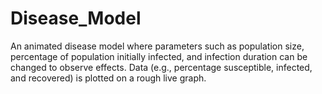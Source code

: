 # Disease_Model
An animated disease model where parameters such as population size, percentage of population initially infected, and infection duration can be changed to observe effects. Data (e.g., percentage susceptible, infected, and recovered) is plotted on a rough live graph. 
